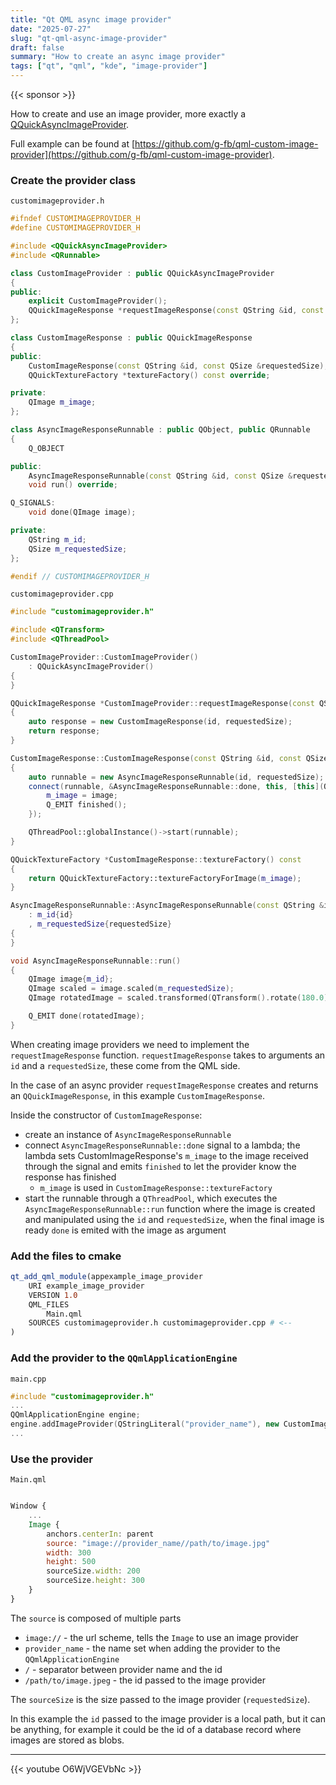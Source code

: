 ```yaml
---
title: "Qt QML async image provider"
date: "2025-07-27"
slug: "qt-qml-async-image-provider"
draft: false
summary: "How to create an async image provider"
tags: ["qt", "qml", "kde", "image-provider"]
---
```


{{< sponsor >}}

How to create and use an image provider, more exactly a [QQuickAsyncImageProvider](https://doc.qt.io/qt-6/qquickasyncimageprovider.html).

Full example can be found at [https://github.com/g-fb/qml-custom-image-provider](https://github.com/g-fb/qml-custom-image-provider).

### Create the provider class

`customimageprovider.h`
```c++
#ifndef CUSTOMIMAGEPROVIDER_H
#define CUSTOMIMAGEPROVIDER_H

#include <QQuickAsyncImageProvider>
#include <QRunnable>

class CustomImageProvider : public QQuickAsyncImageProvider
{
public:
    explicit CustomImageProvider();
    QQuickImageResponse *requestImageResponse(const QString &id, const QSize &requestedSize) override;
};

class CustomImageResponse : public QQuickImageResponse
{
public:
    CustomImageResponse(const QString &id, const QSize &requestedSize);
    QQuickTextureFactory *textureFactory() const override;

private:
    QImage m_image;
};

class AsyncImageResponseRunnable : public QObject, public QRunnable
{
    Q_OBJECT

public:
    AsyncImageResponseRunnable(const QString &id, const QSize &requestedSize);
    void run() override;

Q_SIGNALS:
    void done(QImage image);

private:
    QString m_id;
    QSize m_requestedSize;
};

#endif // CUSTOMIMAGEPROVIDER_H
```

`customimageprovider.cpp`
```c++
#include "customimageprovider.h"

#include <QTransform>
#include <QThreadPool>

CustomImageProvider::CustomImageProvider()
    : QQuickAsyncImageProvider()
{
}

QQuickImageResponse *CustomImageProvider::requestImageResponse(const QString &id, const QSize &requestedSize)
{
    auto response = new CustomImageResponse(id, requestedSize);
    return response;
}

CustomImageResponse::CustomImageResponse(const QString &id, const QSize &requestedSize)
{
    auto runnable = new AsyncImageResponseRunnable(id, requestedSize);
    connect(runnable, &AsyncImageResponseRunnable::done, this, [this](QImage image) {
        m_image = image;
        Q_EMIT finished();
    });

    QThreadPool::globalInstance()->start(runnable);
}

QQuickTextureFactory *CustomImageResponse::textureFactory() const
{
    return QQuickTextureFactory::textureFactoryForImage(m_image);
}

AsyncImageResponseRunnable::AsyncImageResponseRunnable(const QString &id, const QSize &requestedSize)
    : m_id{id}
    , m_requestedSize{requestedSize}
{
}

void AsyncImageResponseRunnable::run()
{
    QImage image{m_id};
    QImage scaled = image.scaled(m_requestedSize);
    QImage rotatedImage = scaled.transformed(QTransform().rotate(180.0));

    Q_EMIT done(rotatedImage);
}
```
When creating image providers we need to implement the `requestImageResponse` function. `requestImageResponse` takes to arguments an `id` and a `requestedSize`, these come from the QML side.

In the case of an async provider `requestImageResponse` creates and returns an `QQuickImageResponse`, in this example `CustomImageResponse`.

Inside the constructor of `CustomImageResponse`:
- create an instance of `AsyncImageResponseRunnable`
- connect `AsyncImageResponseRunnable::done` signal to a lambda; the lambda sets CustomImageResponse's `m_image` to the image received through the signal and emits `finished` to let the provider know the response has finished
    - `m_image` is used in `CustomImageResponse::textureFactory`
- start the runnable through a `QThreadPool`, which executes the `AsyncImageResponseRunnable::run` function where the image is created and manipulated using the `id` and `requestedSize`, when the final image is ready `done` is emited with the image as argument

### Add the files to cmake
```cmake
qt_add_qml_module(appexample_image_provider
    URI example_image_provider
    VERSION 1.0
    QML_FILES
        Main.qml
    SOURCES customimageprovider.h customimageprovider.cpp # <--
)
```

### Add the provider to the `QQmlApplicationEngine`
`main.cpp`
```c++
#include "customimageprovider.h"
...
QQmlApplicationEngine engine;
engine.addImageProvider(QStringLiteral("provider_name"), new CustomImageProvider());
...
```

### Use the provider

`Main.qml`
```qml

Window {
    ...
    Image {
        anchors.centerIn: parent
        source: "image://provider_name//path/to/image.jpg"
        width: 300
        height: 500
        sourceSize.width: 200
        sourceSize.height: 300
    }
}
```

The `source` is composed of multiple parts
- `image://` - the url scheme, tells the `Image` to use an image provider
- `provider_name` - the name set when adding the provider to the `QQmlApplicationEngine`
- `/` - separator between provider name and the id
- `/path/to/image.jpeg` - the id passed to the image provider

The `sourceSize` is the size passed to the image provider (`requestedSize`).

In this example the `id` passed to the image provider is a local path, but it can be anything,
for example it could be the id of a database record where images are stored as blobs.

---

<!-- Creepy Nuts - Losstime -->
{{< youtube O6WjVGEVbNc >}}
